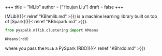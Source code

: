 +++
title = "MLib"
author = ["Houjun Liu"]
draft = false
+++

[MLib]({{< relref "KBhmlib.md" >}}) is a machine learning library built on top of [Spark]({{< relref "KBhspark.md" >}}).

```python
from pyspalk.mllib.clustering import KMeans

KMeans(rdd)
```

where you pass the `MLib` a PySpark [RDD]({{< relref "KBhrdd.md" >}})
